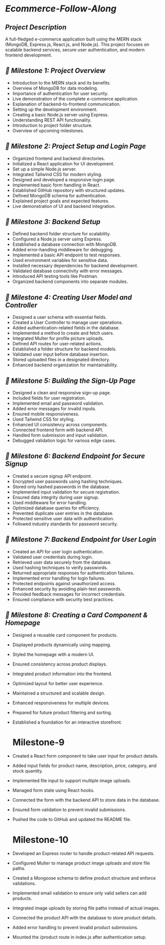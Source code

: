 # *Ecommerce-Follow-Along*  

## *Project Description*  
A full-fledged e-commerce application built using the MERN stack (MongoDB, Express.js, React.js, and Node.js). This project focuses on scalable backend services, secure user authentication, and modern frontend development.  

## *🚀 Milestone 1: Project Overview*  
- Introduction to the MERN stack and its benefits.  
- Overview of MongoDB for data modeling.  
- Importance of authentication for user security.  
- Live demonstration of the complete e-commerce application.  
- Explanation of backend-to-frontend communication.  
- Setting up the development environment.  
- Creating a basic Node.js server using Express.  
- Understanding REST API functionality.  
- Introduction to project folder structure.  
- Overview of upcoming milestones.  

## *🚀 Milestone 2: Project Setup and Login Page*  
- Organized frontend and backend directories.  
- Initialized a React application for UI development.  
- Set up a simple Node.js server.  
- Integrated Tailwind CSS for modern styling.  
- Designed and developed a responsive login page.  
- Implemented basic form handling in React.  
- Established GitHub repository with structured updates.  
- Defined MongoDB schema for authentication.  
- Explained project goals and expected features.  
- Live demonstration of UI and backend integration.  

## *🚀 Milestone 3: Backend Setup*  
- Defined backend folder structure for scalability.  
- Configured a Node.js server using Express.  
- Established a database connection with MongoDB.  
- Added error-handling middleware for debugging.  
- Implemented a basic API endpoint to test responses.  
- Used environment variables for sensitive data.  
- Installed necessary dependencies for backend development.  
- Validated database connectivity with error messages.  
- Introduced API testing tools like Postman.  
- Organized backend components into separate modules.  

## *🚀 Milestone 4: Creating User Model and Controller*  
- Designed a user schema with essential fields.  
- Created a User Controller to manage user operations.  
- Added authentication-related fields in the database.  
- Implemented a method to create and fetch users.  
- Integrated Multer for profile picture uploads.  
- Defined API routes for user-related actions.  
- Established a folder structure for backend models.  
- Validated user input before database insertion.  
- Stored uploaded files in a designated directory.  
- Enhanced backend organization for maintainability.  

## *🚀 Milestone 5: Building the Sign-Up Page*  
- Designed a clean and responsive sign-up page.  
- Included fields for user registration.  
- Implemented email and password validation.  
- Added error messages for invalid inputs.  
- Ensured mobile responsiveness.  
- Used Tailwind CSS for styling.  
- Enhanced UI consistency across components.  
- Connected frontend form with backend API.  
- Handled form submission and input validation.  
- Debugged validation logic for various edge cases.  

## *🚀 Milestone 6: Backend Endpoint for Secure Signup*  
- Created a secure signup API endpoint.  
- Encrypted user passwords using hashing techniques.  
- Stored only hashed passwords in the database.  
- Implemented input validation for secure registration.  
- Ensured data integrity during user signup.  
- Used middleware for error handling.  
- Optimized database queries for efficiency.  
- Prevented duplicate user entries in the database.  
- Protected sensitive user data with authentication.  
- Followed industry standards for password security.  

## *🚀 Milestone 7: Backend Endpoint for User Login*  
- Created an API for user login authentication.  
- Validated user credentials during login.  
- Retrieved user data securely from the database.  
- Used hashing techniques to verify passwords.  
- Returned appropriate responses for authentication failures.  
- Implemented error handling for login failures.  
- Protected endpoints against unauthorized access.  
- Enhanced security by avoiding plain-text passwords.  
- Provided feedback messages for incorrect credentials.  
- Ensured compliance with security best practices.  

## *🚀 Milestone 8: Creating a Card Component & Homepage*  
- Designed a reusable card component for products.  
- Displayed products dynamically using mapping.  
- Styled the homepage with a modern UI.  
- Ensured consistency across product displays.  
- Integrated product information into the frontend.  
- Optimized layout for better user experience.  
- Maintained a structured and scalable design.  
- Enhanced responsiveness for multiple devices.  
- Prepared for future product filtering and sorting.  
- Established a foundation for an interactive storefront.

  # Milestone-9
- Created a React form component to take user input for product details.
- Added input fields for product name, description, price, category, and stock quantity.
- Implemented file input to support multiple image uploads.
- Managed form state using React hooks.
- Connected the form with the backend API to store data in the database.
- Ensured form validation to prevent invalid submissions.
- Pushed the code to GitHub and updated the README file.

  # Milestone-10
- Developed an Express router to handle product-related API requests.
- Configured Multer to manage product image uploads and store file paths.
- Created a Mongoose schema to define product structure and enforce validations.
- Implemented email validation to ensure only valid sellers can add products.
- Integrated image uploads by storing file paths instead of actual images.
- Connected the product API with the database to store product details.
- Added error handling to prevent invalid product submissions.
- Mounted the /product route in index.js after authentication setup.
